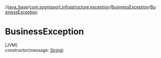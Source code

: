 //[java_base](../../../index.md)/[com.sognisport.infrastructure.exception](../index.md)/[BusinessException](index.md)/[BusinessException](-business-exception.md)

# BusinessException

[JVM]\
constructor(message: [String](https://docs.oracle.com/javase/8/docs/api/java/lang/String.html))
